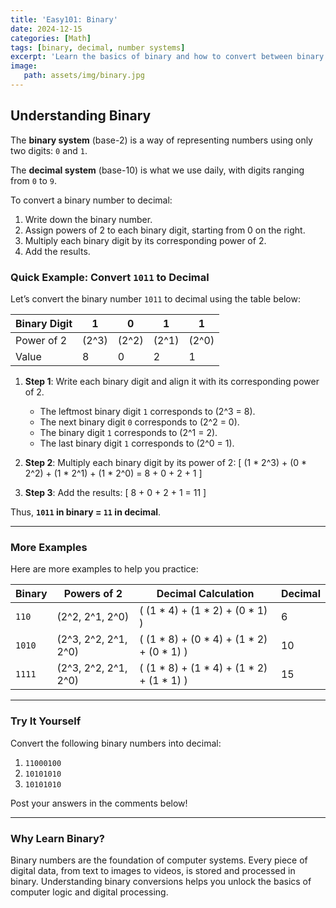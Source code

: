 ```yaml
---
title: 'Easy101: Binary'
date: 2024-12-15
categories: [Math]
tags: [binary, decimal, number systems]
excerpt: 'Learn the basics of binary and how to convert between binary and decimal numbers'
image:
   path: assets/img/binary.jpg
---
```

## Understanding Binary
The **binary system** (base-2) is a way of representing numbers using only two digits: `0` and `1`.

The **decimal system** (base-10) is what we use daily, with digits ranging from `0` to `9`.

To convert a binary number to decimal:
1. Write down the binary number.
2. Assign powers of 2 to each binary digit, starting from 0 on the right.
3. Multiply each binary digit by its corresponding power of 2.
4. Add the results.

### **Quick Example: Convert `1011` to Decimal**

Let’s convert the binary number `1011` to decimal using the table below:

| Binary Digit | 1   | 0   | 1   | 1   |
|--------------|-----|-----|-----|-----|
| Power of 2   | \(2^3\) | \(2^2\) | \(2^1\) | \(2^0\) |
| Value        | 8   | 0   | 2   | 1   |

1. **Step 1**: Write each binary digit and align it with its corresponding power of 2.
   - The leftmost binary digit `1` corresponds to \(2^3 = 8\).
   - The next binary digit `0` corresponds to \(2^2 = 0\).
   - The binary digit `1` corresponds to \(2^1 = 2\).
   - The last binary digit `1` corresponds to \(2^0 = 1\).

2. **Step 2**: Multiply each binary digit by its power of 2:
   \[
   (1 * 2^3) + (0 * 2^2) + (1 * 2^1) + (1 * 2^0)
   = 8 + 0 + 2 + 1
   \]

3. **Step 3**: Add the results:
   \[
   8 + 0 + 2 + 1 = 11
   \]

Thus, **`1011` in binary = `11` in decimal**.

---

### **More Examples**

Here are more examples to help you practice:

| Binary  | Powers of 2          | Decimal Calculation                          | Decimal |
|---------|-----------------------|---------------------------------------------|---------|
| `110`   | \(2^2, 2^1, 2^0\)    | \( (1 * 4) + (1 * 2) + (0 * 1) \) | 6       |
| `1010`  | \(2^3, 2^2, 2^1, 2^0\)| \( (1 * 8) + (0 * 4) + (1 * 2) + (0 * 1) \) | 10      |
| `1111`  | \(2^3, 2^2, 2^1, 2^0\)| \( (1 * 8) + (1 * 4) + (1 * 2) + (1 * 1) \) | 15      |

---

### **Try It Yourself**

Convert the following binary numbers into decimal:
1. `11000100`
2. `10101010`
3. `10101010`

Post your answers in the comments below!

---

### **Why Learn Binary?**

Binary numbers are the foundation of computer systems. Every piece of digital data, from text to images to videos, is stored and processed in binary. Understanding binary conversions helps you unlock the basics of computer logic and digital processing.
